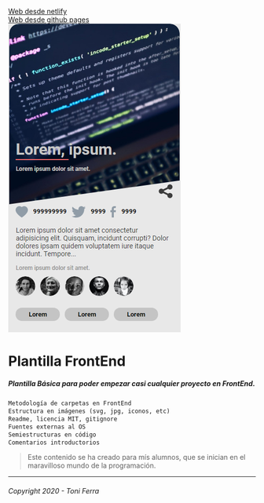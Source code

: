 <a href="https://friendly-jepsen-8ee76d.netlify.app">Web desde netlify</a><br>
<a href="https://sosan.github.io/complemento/index.html">Web desde github pages</a><br>
<img src="./doc/complemento.png">



# Plantilla FrontEnd
##### Plantilla Básica para poder empezar casi cualquier proyecto en **FrontEnd**.

~~~
Metodología de carpetas en FrontEnd
Estructura en imágenes (svg, jpg, iconos, etc)
Readme, licencia MIT, gitignore
Fuentes externas al OS
Semiestructuras en código
Comentarios introductorios
~~~

> Este contenido se ha creado para mís alumnos, que se inician en el maravilloso mundo de la programación.


---
###### _Copyright 2020 - Toni Ferra_

